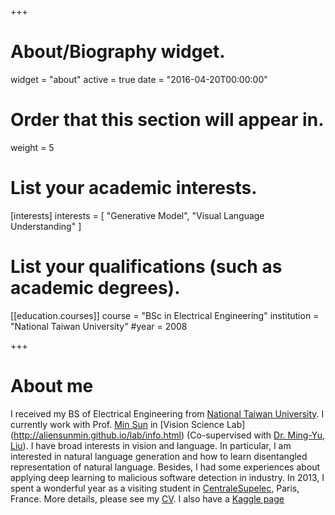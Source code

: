 +++
# About/Biography widget.
widget = "about"
active = true
date = "2016-04-20T00:00:00"

# Order that this section will appear in.
weight = 5

# List your academic interests.
[interests]
  interests = [
    "Generative Model",
    "Visual Language Understanding"
  ]

# List your qualifications (such as academic degrees).

[[education.courses]]
  course = "BSc in Electrical Engineering"
  institution = "National Taiwan University"
  #year = 2008
 
+++

# About me

I received my BS of Electrical Engineering from [National Taiwan University](http://www.ntu.edu.tw/english/). I currently work with Prof. [Min Sun](http://aliensunmin.github.io/) in [Vision Science Lab] (http://aliensunmin.github.io/lab/info.html) (Co-supervised with [Dr. Ming-Yu, Liu](https://scholar.google.com/citations?user=y-f-MZgAAAAJ&hl=en)). I have broad interests in vision and language. In particular, I am interested in natural language generation and how to learn disentangled representation of natural language.  Besides, I had some experiences about applying deep learning to malicious software detection in industry. In 2013, I spent a wonderful year as a visiting student in [CentraleSupelec](http://www.centralesupelec.fr/), Paris, France. More details, please see my [CV](https://drive.google.com/open?id=1HFxA-JOIq_2AS_xBRt2o15-htEm62FBv). I also have a [Kaggle page](https://www.kaggle.com/kuanchen)

